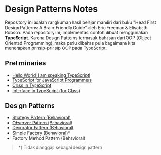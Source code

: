 # Design Patterns Notes

Repository ini adalah rangkuman hasil belajar mandiri dari buku "Head First Design Patterns: A Brain-Friendly Guide" oleh Eric Freeman & Elisabeth Robson. Pada repository ini, implementasi contoh dibuat menggunakan **TypeScript**. Karena Design Patterns termasuk bahasan dari OOP (Object Oriented Programming), maka perlu dibahas pula bagaimana kita menerapkan prinsip-prinsip OOP pada TypeScript.

## Preliminaries

- [Hello World! I am speaking TypeScript!](./hello-world-i-am-speaking-typescript.md)
- [TypeScript for JavaScript Programmers](https://www.typescriptlang.org/docs/handbook/typescript-in-5-minutes.html)
- [Class in TypeScript](./class-in-typescript.md)
- [Interface in TypeScript (for Class)](./interface-in-typescript-class.md)

## Design Patterns

- [Strategy Pattern (Behavioral)](./strategy-pattern.md)
- [Observer Pattern (Behavioral)](./observer-pattern.md)
- [Decorator Pattern (Behavioral)](./decorator-pattern.md)
- [Simple Factory (Behavioral)](./simple-factory.md)*
- [Factory Method Pattern (Behavioral)](./factory-method-pattern.md)


> (*) Tidak dianggap sebagai design pattern